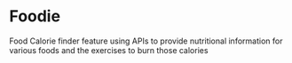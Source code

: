 # Foodie
Food Calorie finder feature using APIs to provide nutritional information for various foods and the exercises to burn those calories
